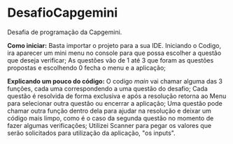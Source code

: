 # DesafioCapgemini
Desafia de programação da Capgemini.

**Como iniciar:**
Basta importar o projeto para a sua IDE.
Iniciando o Codigo, ira aparecer um mini menu no console para que possa escolher a questão que deseja verificar;
As questões vão de 1 até 3 que foram as questões propostas e escolhendo 0 fecha o menu e a aplicação;

**Explicando um pouco do código:**
O codigo *main* vai chamar alguma das 3 funções, cada uma correspondendo a uma questão do desafio;
Cada questão é resolvida de forma exclusiva e após a resolução retorna ao Menu para selecionar outra questão ou encerrar a aplicação;
Uma questão pode chamar outra função dentro dela para ajudar na resolução e deixar um código mais limpo, como é o caso da segunda questão
no momento de fazer algumas verificações;
Utilizei Scanner para pegar os valores que serão solicitados para utilização da aplicação, "os inputs".

